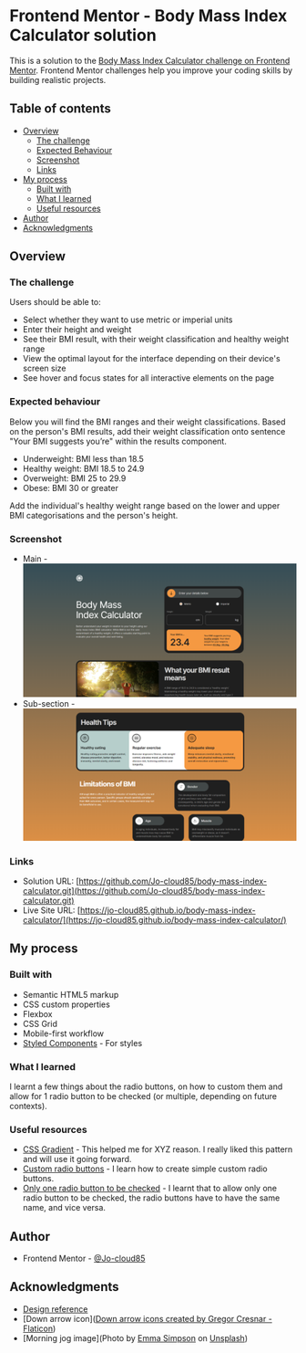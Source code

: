 # Frontend Mentor - Body Mass Index Calculator solution

This is a solution to the [Body Mass Index Calculator challenge on Frontend Mentor](https://www.frontendmentor.io/challenges/body-mass-index-calculator-brrBkfSz1T). Frontend Mentor challenges help you improve your coding skills by building realistic projects. 

## Table of contents

- [Overview](#overview)
  - [The challenge](#the-challenge)
  - [Expected Behaviour](#expected-behaviour)
  - [Screenshot](#screenshot)
  - [Links](#links)
- [My process](#my-process)
  - [Built with](#built-with)
  - [What I learned](#what-i-learned)
  - [Useful resources](#useful-resources)
- [Author](#author)
- [Acknowledgments](#acknowledgments)

## Overview

### The challenge

Users should be able to:

- Select whether they want to use metric or imperial units
- Enter their height and weight
- See their BMI result, with their weight classification and healthy weight range
- View the optimal layout for the interface depending on their device's screen size
- See hover and focus states for all interactive elements on the page

### Expected behaviour

Below you will find the BMI ranges and their weight classifications. Based on the person's BMI results, add their weight classification onto sentence "Your BMI suggests you’re" within the results component.

- Underweight: BMI less than 18.5
- Healthy weight: BMI 18.5 to 24.9
- Overweight: BMI 25 to 29.9
- Obese: BMI 30 or greater

Add the individual's healthy weight range based on the lower and upper BMI categorisations and the person's height.

### Screenshot

- Main - ![./code/assets/images/main.png](./code/assets/images/main.png)
- Sub-section - ![./code/assets/images/section.png](./code/assets/images/section.png)

### Links

- Solution URL: [https://github.com/Jo-cloud85/body-mass-index-calculator.git](https://github.com/Jo-cloud85/body-mass-index-calculator.git)
- Live Site URL: [https://jo-cloud85.github.io/body-mass-index-calculator/](https://jo-cloud85.github.io/body-mass-index-calculator/)

## My process

### Built with

- Semantic HTML5 markup
- CSS custom properties
- Flexbox
- CSS Grid
- Mobile-first workflow
- [Styled Components](https://styled-components.com/) - For styles

### What I learned

I learnt a few things about the radio buttons, on how to custom them and allow for 1 radio button to be checked (or multiple, depending on future contexts).

### Useful resources

- [CSS Gradient](https://cssgradient.io/) - This helped me for XYZ reason. I really liked this pattern and will use it going forward.
- [Custom radio buttons](https://www.w3schools.com/howto/tryit.asp?filename=tryhow_css_custom_radio) - I learn how to create simple custom radio buttons.
- [Only one radio button to be checked](https://stackoverflow.com/questions/5419459/how-to-allow-only-one-radio-button-to-be-checked) - I learnt that to allow only one radio button to be checked, the radio buttons have to have the same name, and vice versa.

## Author

- Frontend Mentor - [@Jo-cloud85](https://www.frontendmentor.io/profile/Jo-cloud85)

## Acknowledgments

- [Design reference](https://dribbble.com/shots/21168731-Flight-Booking-App) 
- [Down arrow icon](<a href="https://www.flaticon.com/free-icons/down-arrow" title="down arrow icons">Down arrow icons created by Gregor Cresnar - Flaticon</a>)
- [Morning jog image](Photo by <a href="https://unsplash.com/@esdesignisms?utm_source=unsplash&utm_medium=referral&utm_content=creditCopyText">Emma Simpson</a> on <a href="https://unsplash.com/photos/mNGaaLeWEp0?utm_source=unsplash&utm_medium=referral&utm_content=creditCopyText">Unsplash</a>)
